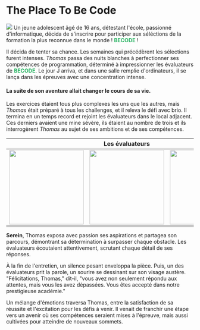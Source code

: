 # The Place To Be Code
![](https://res.cloudinary.com/studentbe/image/upload/c_fill,f_auto,fl_progressive,q_auto:good,w_200/company_logos_179664_1520259212)
Un jeune adolescent âgé de 16 ans, détestant l'école, passionné d'informatique, décida de s'inscrire pour participer aux séléctions de la formation la plus reconnue dans le monde ! <span style="color: #26B260">**BECODE**</span> !

 Il décida de tenter sa chance. Les semaines qui précédèrent les sélections furent intenses. _Thomas_ passa des nuits blanches à perfectionner ses compétences de programmation, déterminé à impressionner les évaluateurs de <span style="color: #26B260">**BECODE**</span>. Le jour J arriva, et dans une salle remplie d'ordinateurs, il se lança dans les épreuves avec une concentration intense. 

 #### La suite de son aventure allait changer le cours de sa vie.

Les exercices étaient tous plus complexes les uns que les autres, mais _Thomas_ était préparé à tous les challenges, et il releva le défi avec brio. Il termina en un temps record et rejoint les évaluateurs dans le local adjacent. Ces derniers avaient une mine sévère, ils étaient au nombre de trois et ils interrogèrent _Thomas_ au sujet de ses ambitions et de ses compétences.

| |Les évaluateurs| |
|---|---|---|
|<img src="https://img.freepik.com/premium-vector/man-face-flat-vector-icon-man-head-simple-black-white-avatar_160901-6216.jpg?size=626&ext=jpg&ga=GA1.1.1826414947.1699833600&semt=ais" width="200">|<img src="https://static.vecteezy.com/system/resources/previews/004/989/135/original/the-head-of-a-serious-man-in-a-character-for-the-company-logo-image-is-isolated-on-white-background-contour-drawing-of-the-head-the-bald-man-is-a-hipster-mascot-brand-image-vector.jpg" width="200">|<img src="https://i.pinimg.com/564x/18/6c/ae/186caee2c68722715227866fa9865d3d.jpg" width="200">|


**Serein**, Thomas exposa avec passion ses aspirations et partagea son parcours, démontrant sa détermination à surpasser chaque obstacle. Les évaluateurs écoutaient attentivement, scrutant chaque détail de ses réponses.

À la fin de l'entretien, un silence pesant enveloppa la pièce. Puis, un des évaluateurs prit la parole, un sourire se dessinant sur son visage austère. "Félicitations, Thomas," dit-il, "vous avez non seulement répondu aux attentes, mais vous les avez dépassées. Vous êtes accepté dans notre prestigieuse académie."

Un mélange d'émotions traversa Thomas, entre la satisfaction de sa réussite et l'excitation pour les défis à venir. Il venait de franchir une étape vers un avenir où ses compétences seraient mises à l'épreuve, mais aussi cultivées pour atteindre de nouveaux sommets.